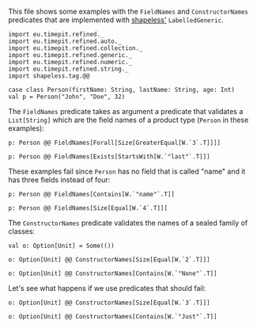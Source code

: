 This file shows some examples with the `FieldNames` and `ConstructorNames`
predicates that are implemented with [shapeless'][shapeless]
`LabelledGeneric`.

```tut:silent
import eu.timepit.refined._
import eu.timepit.refined.auto._
import eu.timepit.refined.collection._
import eu.timepit.refined.generic._
import eu.timepit.refined.numeric._
import eu.timepit.refined.string._
import shapeless.tag.@@

case class Person(firstName: String, lastName: String, age: Int)
val p = Person("John", "Doe", 32)
```

The `FieldNames` predicate takes as argument a predicate that validates a
`List[String]` which are the field names of a product type (`Person` in these
examples):
```tut:nofail
p: Person @@ FieldNames[Forall[Size[GreaterEqual[W.`3`.T]]]]

p: Person @@ FieldNames[Exists[StartsWith[W.`"last"`.T]]]
```

These examples fail since `Person` has no field that is called "name" and it
has three fields instead of four:
```tut:nofail
p: Person @@ FieldNames[Contains[W.`"name"`.T]]

p: Person @@ FieldNames[Size[Equal[W.`4`.T]]]
```

The `ConstructorNames` predicate validates the names of a sealed family of
classes:
```tut:nofail
val o: Option[Unit] = Some(())

o: Option[Unit] @@ ConstructorNames[Size[Equal[W.`2`.T]]]

o: Option[Unit] @@ ConstructorNames[Contains[W.`"None"`.T]]
```

Let's see what happens if we use predicates that should fail:
```tut:nofail
o: Option[Unit] @@ ConstructorNames[Size[Equal[W.`3`.T]]]

o: Option[Unit] @@ ConstructorNames[Contains[W.`"Just"`.T]]
```

[shapeless]: https://github.com/milessabin/shapeless
